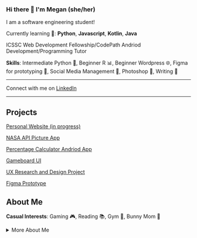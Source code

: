 ### Hi there 👋 I'm Megan (she/her)
I am a software engineering student!

Currently learning 🌱: **Python**, **Javascript**, **Kotlin**, **Java**

ICSSC Web Development Fellowship/CodePath Andriod Development/Programming Tutor

**Skills**: Intermediate Python :snake:, Beginner R :bar_chart:, Beginner Wordpress 🌐, Figma for prototyping :art:,
Social Media Management 📱, Photoshop 🎨, Writing 📝

-----------------------------------------------------

Connect with me on [LinkedIn](https://www.linkedin.com/in/megan-santagata-aba682208/)

-----------------------------------------------------

## Projects  
[Personal Website (in progress)](https://megsanta.github.io/)

[NASA API Picture App](https://github.com/MegSanta/NASAApiProject)

[Percentage Calculator Andriod App](https://github.com/MegSanta/PercentageCalculator)

[Gameboard UI](https://github.com/MegSanta/TicTacToe)

[UX Research and Design Project](https://uxfol.io/p/4fd6ec7f/03d3353f)  

[Figma Prototype](https://www.figma.com/file/UCpJGnSs6hcFc5eH9FCdKs/INF-132-Project?type=design&node-id=14-3) 

## About Me  
**Casual Interests**: Gaming 🎮, Reading 📚, Gym 💪, Bunny Mom 🐰

<details>
  <summary>More About Me</summary>
  
  I have a BA in Psychological Science with a Minor in Digital Information Systems. I am currently completing a second BS in Software Engineering. I enjoy data and automation projects. I have done some cool data projects in R that I will upload... eventually.
  
  Thanks for checking out my page ❤️
  
</details>

